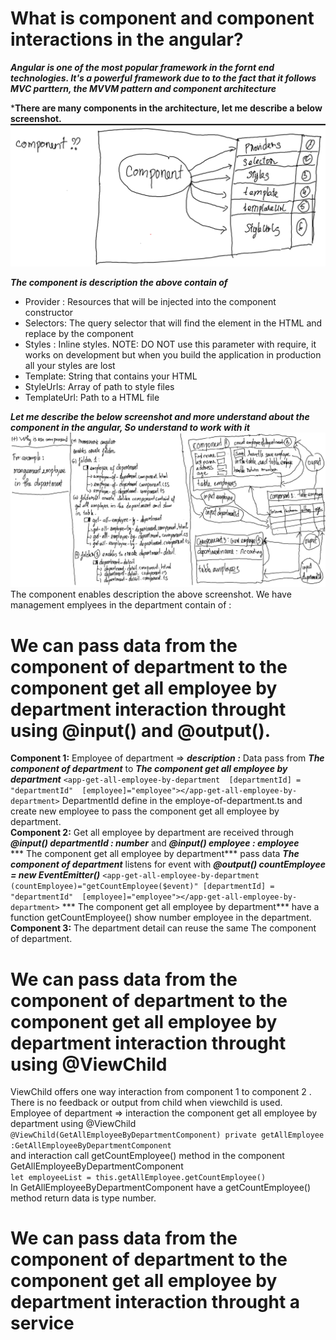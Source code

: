 




#  What is component and component interactions in the angular?

***Angular is one of the most popular framework in the fornt end technologies. It's a powerful framework due to to the fact that it follows MVC parttern, the MVVM pattern  and component architecture*** 

***There are many components in the architecture, let me describe a below screenshot.**
![enter image description here](https://github.com/thanhlong2803/update-image/blob/main/image4/explaincomponent.png)

***The component is description the  above contain of***

 - Provider : Resources that will be injected into the component constructor
 - Selectors: The query selector that will find the element in the HTML and replace by the component
 - Styles : Inline styles. NOTE: DO NOT use this parameter with require, it works on development but when you build the application in production all your styles are lost
 - Template: String that contains your HTML
 - StyleUrls: Array of path to style files
 - TemplateUrl: Path to a HTML file


***Let me describe the below screenshot and more understand about the component in the angular, So understand to work with it***
![enter image description here](https://github.com/thanhlong2803/update-image/blob/main/image4/COMPONENTINTERACTION.png)
The component enables description the above screenshot. We have management emplyees in the department contain of :         

# We can pass data from the component of department to the component get all employee by department interaction throught using  @input() and @output().                                          
 **Component 1:**  Employee of department  =>  ***description :*** Data pass  from   ***The component of department***  to ***The component  get all employee by department***
 `<app-get-all-employee-by-department  [departmentId] = "departmentId"  [employee]="employee"></app-get-all-employee-by-department>`
 DepartmentId define in the employe-of-department.ts  and create new employee to pass the component  get all employee by department.            
 **Component 2:**  Get all employee by department are received through  ***@input() departmentId : number***  and   ***@input() employee : employee***  
*** The component get all employee by department*** pass data ***The component of department*** listens for event  with  ***@output() countEmployee = new EventEmitter<int>()***
  `<app-get-all-employee-by-department (countEmployee)="getCountEmployee($event)" [departmentId] = "departmentId"  [employee]="employee"></app-get-all-employee-by-department>`
  *** The component get all employee by department***  have a function getCountEmployee() show number employee in the department.           
 **Component 3:**  The department detail can reuse the same The component of department.

# We can pass data from the component of department to the component get all employee by department interaction throught using  @ViewChild
  ViewChild offers one way interaction from component 1 to component 2 . There is no feedback or output from child when viewchild is used.    
  Employee of department  =>  interaction the component get all employee by department using @ViewChild         
 `@ViewChild(GetAllEmployeeByDepartmentComponent) private getAllEmployee :GetAllEmployeeByDepartmentComponent`       
 and interaction call getCountEmployee() method in the component GetAllEmployeeByDepartmentComponent                      
 `let employeeList = this.getAllEmployee.getCountEmployee()`       
 In GetAllEmployeeByDepartmentComponent have a getCountEmployee() method return data is type number.         

# We can pass data from the component of department to the component get all employee by department interaction throught a service
 
 
